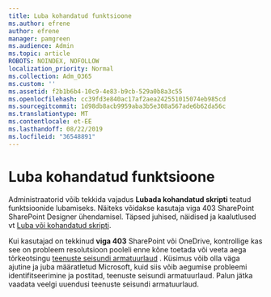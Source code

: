 ```yaml
---
title: Luba kohandatud funktsioone
ms.author: efrene
author: efrene
manager: pamgreen
ms.audience: Admin
ms.topic: article
ROBOTS: NOINDEX, NOFOLLOW
localization_priority: Normal
ms.collection: Adm_O365
ms.custom: ''
ms.assetid: f2b1b6b4-10c9-4e83-b9cb-529a0b8a3c55
ms.openlocfilehash: cc39fd3e840ac17af2aea242551015074eb985cd
ms.sourcegitcommit: 1d98db8acb9959aba3b5e308a567ade6b62da56c
ms.translationtype: MT
ms.contentlocale: et-EE
ms.lasthandoff: 08/22/2019
ms.locfileid: "36548891"
---
```

# <a name="allow-custom-script-to-enable-features"></a>Luba kohandatud funktsioone

Administraatorid võib tekkida vajadus **Lubada kohandatud skripti** teatud funktsioonide lubamiseks. Näiteks võidakse kasutaja viga 403 SharePoint SharePoint Designer ühendamisel. Täpsed juhised, näidised ja kaalutlused vt [Luba või kohandatud skripti](https://docs.microsoft.com/sharepoint/allow-or-prevent-custom-script).

Kui kasutajad on tekkinud **viga 403** SharePoint või OneDrive, kontrollige kas see on probleem resolutsioon pooleli enne kõne toetada või veeta aega tõrkeotsingu [teenuste seisundi armatuurlaud](https://admin.microsoft.com/AdminPortal/Home#/servicehealth) . Küsimus võib olla väga ajutine ja juba määratletud Microsoft, kuid siis võib aegumise probleemi identifitseerimine ja postitad, teenuste seisundi armatuurlaud. Palun jätka vaadata veelgi uuendusi teenuste seisundi armatuurlaud.

